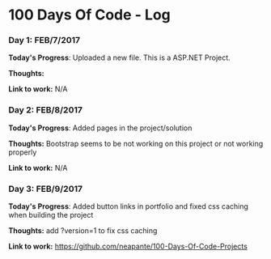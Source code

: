# 100 Days Of Code - Log

### Day 1: FEB/7/2017

**Today's Progress**: Uploaded a new file. This is a ASP.NET Project.

**Thoughts:** 

**Link to work:** N/A

### Day 2: FEB/8/2017

**Today's Progress**: Added pages in the project/solution

**Thoughts:** Bootstrap seems to be not working on this project or not working properly

**Link to work:** N/A

### Day 3: FEB/9/2017

**Today's Progress**: Added button links in portfolio and fixed css caching when building the project

**Thoughts:** add ?version=1 to fix css caching

**Link to work:** https://github.com/neapante/100-Days-Of-Code-Projects
